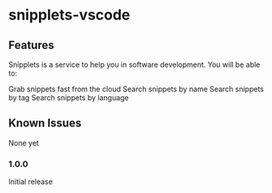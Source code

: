 # snipplets-vscode

## Features

Snipplets is a service to help you in software development. You will be able to:

Grab snippets fast from the cloud
Search snippets by name
Search snippets by tag
Search snippets by language

## Known Issues

None yet

### 1.0.0

Initial release
